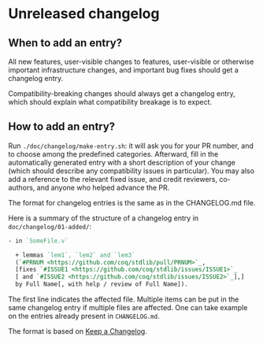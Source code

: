 # Unreleased changelog #

## When to add an entry? ##

All new features, user-visible changes to features, user-visible or
otherwise important infrastructure changes, and important bug fixes
should get a changelog entry.

Compatibility-breaking changes should always get a changelog entry,
which should explain what compatibility breakage is to expect.

## How to add an entry? ##

Run `./doc/changelog/make-entry.sh`: it will ask you for your PR
number, and to choose among the predefined categories. Afterward, fill
in the automatically generated entry with a short description of your
change (which should describe any compatibility issues in particular).
You may also add a reference to the relevant fixed issue, and credit
reviewers, co-authors, and anyone who helped advance the PR.

The format for changelog entries is the same as in the CHANGELOG.md
file.

Here is a summary of the structure of a changelog entry in
`doc/changelog/01-added/`:

``` rst
- in `SomeFile.v`

  + lemmas `lem1`, `lem2` and `lem3`
  (`#PRNUM <https://github.com/coq/stdlib/pull/PRNUM>`_,
  [fixes `#ISSUE1 <https://github.com/coq/stdlib/issues/ISSUE1>`_
  [ and `#ISSUE2 <https://github.com/coq/stdlib/issues/ISSUE2>`_],]
  by Full Name[, with help / review of Full Name]).
```

The first line indicates the affected file. Multiple items can be put
in the same changelog entry if multiple files are affected.
One can take example on the entries already present in `CHANGELOG.md`.

The format is based on [Keep a Changelog](https://keepachangelog.com/en/1.0.0/).
